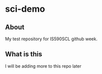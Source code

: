 # sci-demo

## About
My test repository for IS590SCL github week.


## What is this

I will be adding more to this repo later
